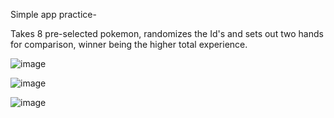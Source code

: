 Simple app practice-

Takes 8 pre-selected pokemon, randomizes the Id's and sets out two hands for comparison, winner being the higher total experience.

![image](https://user-images.githubusercontent.com/92126443/178840029-7990df9a-22b3-469b-9b3d-4bbe49eaa1f3.png)

![image](https://user-images.githubusercontent.com/92126443/178840062-0ed7ffca-de61-4d53-99c4-e2cabf3a63e6.png)

![image](https://user-images.githubusercontent.com/92126443/178840101-4fdf6a4b-ade0-477e-be92-0c8e8741dffb.png)


